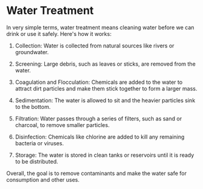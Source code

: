 # Water Treatment

In very simple terms, water treatment means cleaning water before we can drink or use it safely. Here's how it works:

1. Collection: Water is collected from natural sources like rivers or groundwater.

2. Screening: Large debris, such as leaves or sticks, are removed from the water.

3. Coagulation and Flocculation: Chemicals are added to the water to attract dirt particles and make them stick together to form a larger mass.

4. Sedimentation: The water is allowed to sit and the heavier particles sink to the bottom.

5. Filtration: Water passes through a series of filters, such as sand or charcoal, to remove smaller particles.

6. Disinfection: Chemicals like chlorine are added to kill any remaining bacteria or viruses.

7. Storage: The water is stored in clean tanks or reservoirs until it is ready to be distributed.

Overall, the goal is to remove contaminants and make the water safe for consumption and other uses.
